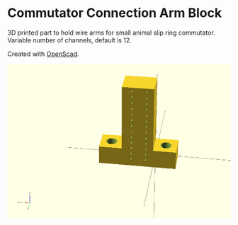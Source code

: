 Commutator Connection Arm Block
===============================

3D printed part to hold wire arms for small animal slip ring commutator. Variable number of channels, default is 12.

Created with [OpenScad](http://www.openscad.org/).

![rendered image](block_render.png)
